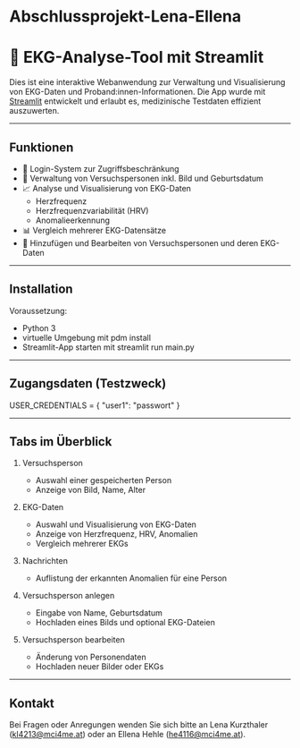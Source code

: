 # Abschlussprojekt-Lena-Ellena

# 🧬 EKG-Analyse-Tool mit Streamlit

Dies ist eine interaktive Webanwendung zur Verwaltung und Visualisierung von EKG-Daten und Proband:innen-Informationen. Die App wurde mit [Streamlit](https://streamlit.io/) entwickelt und erlaubt es, medizinische Testdaten effizient auszuwerten.

---
## Funktionen
- 🔐 Login-System zur Zugriffsbeschränkung
- 👤 Verwaltung von Versuchspersonen inkl. Bild und Geburtsdatum
- 📈 Analyse und Visualisierung von EKG-Daten
    - Herzfrequenz
    - Herzfrequenzvariabilität (HRV)
    - Anomalieerkennung
- 📊 Vergleich mehrerer EKG-Datensätze
- 📝 Hinzufügen und Bearbeiten von Versuchspersonen und deren EKG-Daten

---
## Installation

Voraussetzung: 
- Python 3
- virtuelle Umgebung mit pdm install 
- Streamlit-App starten mit streamlit run main.py

---
## Zugangsdaten (Testzweck)
USER_CREDENTIALS = {
    "user1": "passwort"
}

 ---
 ## Tabs im Überblick 
1. Versuchsperson
    - Auswahl einer gespeicherten Person
    - Anzeige von Bild, Name, Alter

2. EKG-Daten
    - Auswahl und Visualisierung von EKG-Daten
    - Anzeige von Herzfrequenz, HRV, Anomalien
    - Vergleich mehrerer EKGs

3. Nachrichten
    - Auflistung der erkannten Anomalien für eine Person

4. Versuchsperson anlegen
    - Eingabe von Name, Geburtsdatum
    - Hochladen eines Bilds und optional EKG-Dateien

5. Versuchsperson bearbeiten
    - Änderung von Personendaten
    - Hochladen neuer Bilder oder EKGs

---
## Kontakt 
Bei Fragen oder Anregungen wenden Sie sich bitte an Lena Kurzthaler (kl4213@mci4me.at) oder an Ellena Hehle (he4116@mci4me.at). 